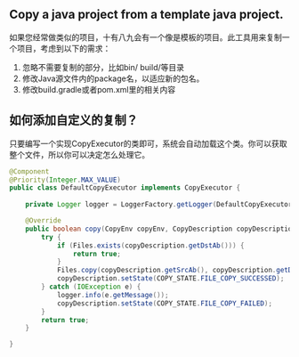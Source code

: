 ## Copy a java project from a template java project.

如果您经常做类似的项目，十有八九会有一个像是模板的项目。此工具用来复制一个项目，考虑到以下的需求：

1. 忽略不需要复制的部分，比如bin/ build/等目录
2. 修改Java源文件内的package名，以适应新的包名。
3. 修改build.gradle或者pom.xml里的相关内容

## 如何添加自定义的复制？

只要编写一个实现CopyExecutor的类即可，系统会自动加载这个类。你可以获取整个文件，所以你可以决定怎么处理它。

```java
@Component
@Priority(Integer.MAX_VALUE)
public class DefaultCopyExecutor implements CopyExecutor {
	
	private Logger logger = LoggerFactory.getLogger(DefaultCopyExecutor.class);

	@Override
	public boolean copy(CopyEnv copyEnv, CopyDescription copyDescription) {
		try {
			if (Files.exists(copyDescription.getDstAb())) {
				return true;
			}
			Files.copy(copyDescription.getSrcAb(), copyDescription.getDstAb());
			copyDescription.setState(COPY_STATE.FILE_COPY_SUCCESSED);
		} catch (IOException e) {
			logger.info(e.getMessage());
			copyDescription.setState(COPY_STATE.FILE_COPY_FAILED);
		}
		return true;
	}

}
```